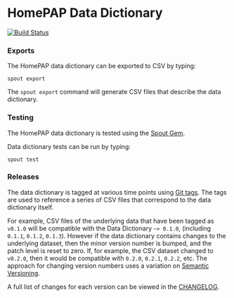 HomePAP Data Dictionary
=======================

[![Build Status](https://travis-ci.org/sleepepi/homepap-data-dictionary.svg)](https://travis-ci.org/sleepepi/homepap-data-dictionary)

### Exports

The HomePAP data dictionary can be exported to CSV by typing:

```
spout export
```

The `spout export` command will generate CSV files that describe the data
dictionary.


### Testing

The HomePAP data dictionary is tested using the
[Spout Gem](https://github.com/sleepepi/spout).

Data dictionary tests can be run by typing:

```
spout test
```


### Releases

The data dictionary is tagged at various time points using
[Git tags](http://git-scm.com/book/en/Git-Basics-Tagging). The tags are used to
reference a series of CSV files that correspond to the data dictionary itself.

For example, CSV files of the underlying data that have been tagged as `v0.1.0`
will be compatible with the Data Dictionary `~> 0.1.0`,
(including `0.1.1`, `0.1.2`, `0.1.3`). However if the data dictionary contains
changes to the underlying dataset, then the minor version number is bumped, and
the patch level is reset to zero. If, for example, the CSV dataset changed to
`v0.2.0`, then it would be compatible with `0.2.0`, `0.2.1`, `0.2.2`, etc. The
approach for changing version numbers uses a variation on
[Semantic Versioning](http://semver.org).

A full list of changes for each version can be viewed in the
[CHANGELOG](https://github.com/sleepepi/homepap-data-dictionary/blob/master/CHANGELOG.md).
